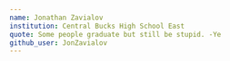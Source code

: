 ```yaml
---
name: Jonathan Zavialov
institution: Central Bucks High School East
quote: Some people graduate but still be stupid. -Ye
github_user: JonZavialov
---
```

